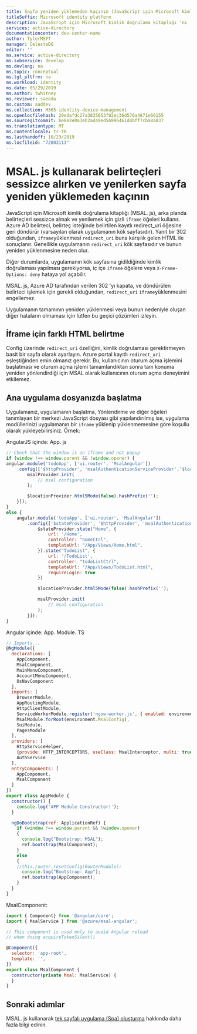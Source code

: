 ```yaml
---
title: Sayfa yeniden yüklemeden kaçının (JavaScript için Microsoft kimlik doğrulama kitaplığı)
titleSuffix: Microsoft identity platform
description: JavaScript için Microsoft kimlik doğrulama kitaplığı 'nı (MSAL. js) kullanarak belirteçleri sessizce alırken sayfa yeniden yüklemeden kaçınmanın nasıl yapılacağını öğrenin.
services: active-directory
documentationcenter: dev-center-name
author: TylerMSFT
manager: CelesteDG
editor: ''
ms.service: active-directory
ms.subservice: develop
ms.devlang: na
ms.topic: conceptual
ms.tgt_pltfrm: na
ms.workload: identity
ms.date: 05/29/2019
ms.author: twhitney
ms.reviewer: saeeda
ms.custom: aaddev
ms.collection: M365-identity-device-management
ms.openlocfilehash: 29edafdc27a3835653f82ec36d576a4871e66155
ms.sourcegitcommit: be8e2e0a3eb2ad49ed5b996461d4bff7cba8a837
ms.translationtype: MT
ms.contentlocale: tr-TR
ms.lasthandoff: 10/23/2019
ms.locfileid: "72803113"
---
```

# <a name="avoid-page-reloads-when-acquiring-and-renewing-tokens-silently-using-msaljs"></a>MSAL. js kullanarak belirteçleri sessizce alırken ve yenilerken sayfa yeniden yüklemeden kaçının
JavaScript için Microsoft kimlik doğrulama kitaplığı (MSAL. js), arka planda belirteçleri sessizce almak ve yenilemek için gizli `iframe` öğeleri kullanır. Azure AD belirteci, belirteç isteğinde belirtilen kayıtlı redirect_uri öğesine geri döndürür (varsayılan olarak uygulamanın kök sayfasıdır). Yanıt bir 302 olduğundan, `iframe`yüklenmesi `redirect_uri` buna karşılık gelen HTML ile sonuçlanır. Genellikle uygulamanın `redirect_uri` kök sayfasıdır ve bunun yeniden yüklenmesine neden olur.

Diğer durumlarda, uygulamanın kök sayfasına gidildiğinde kimlik doğrulaması yapılması gerekiyorsa, iç içe `iframe` öğelere veya `X-Frame-Options: deny` hataya yol açabilir.

MSAL. js, Azure AD tarafından verilen 302 'yı kapata, ve döndürülen belirteci işlemek için gerekli olduğundan, `redirect_uri` `iframe`yüklenmesini engellemez.

Uygulamanın tamamının yeniden yüklenmesi veya bunun nedeniyle oluşan diğer hataların olmaması için lütfen bu geçici çözümleri izleyin.

## <a name="specify-different-html-for-the-iframe"></a>İframe için farklı HTML belirtme

Config üzerinde `redirect_uri` özelliğini, kimlik doğrulaması gerektirmeyen basit bir sayfa olarak ayarlayın. Azure portal kayıtlı `redirect_uri` eşleştiğinden emin olmanız gerekir. Bu, kullanıcının oturum açma işlemini başlatması ve oturum açma işlemi tamamlandıktan sonra tam konuma yeniden yönlendirdiği için MSAL olarak kullanıcının oturum açma deneyimini etkilemez.

## <a name="initialization-in-your-main-app-file"></a>Ana uygulama dosyanızda başlatma

Uygulamanız, uygulamanın başlatma, Yönlendirme ve diğer öğeleri tanımlayan bir merkezi JavaScript dosyası gibi yapılandırılmış ise, uygulama modüllerinizi uygulamanın bir `iframe` yüklenip yüklenmemesine göre koşullu olarak yükleyebilirsiniz. Örnek:

AngularJS içinde: App. js

```javascript
// Check that the window is an iframe and not popup
if (window !== window.parent && !window.opener) {
angular.module('todoApp', ['ui.router', 'MsalAngular'])
    .config(['$httpProvider', 'msalAuthenticationServiceProvider','$locationProvider', function ($httpProvider, msalProvider,$locationProvider) {
        msalProvider.init(
            // msal configuration
        );

        $locationProvider.html5Mode(false).hashPrefix('');
    }]);
}
else {
    angular.module('todoApp', ['ui.router', 'MsalAngular'])
        .config(['$stateProvider', '$httpProvider', 'msalAuthenticationServiceProvider', '$locationProvider', function ($stateProvider, $httpProvider, msalProvider, $locationProvider) {
            $stateProvider.state("Home", {
                url: '/Home',
                controller: "homeCtrl",
                templateUrl: "/App/Views/Home.html",
            }).state("TodoList", {
                url: '/TodoList',
                controller: "todoListCtrl",
                templateUrl: "/App/Views/TodoList.html",
                requireLogin: true
            })

            $locationProvider.html5Mode(false).hashPrefix('');

            msalProvider.init(
                // msal configuration
            );
        }]);
}
```

Angular içinde: App. Module. TS

```javascript
// Imports...
@NgModule({
  declarations: [
    AppComponent,
    MsalComponent,
    MainMenuComponent,
    AccountMenuComponent,
    OsNavComponent
  ],
  imports: [
    BrowserModule,
    AppRoutingModule,
    HttpClientModule,
    ServiceWorkerModule.register('ngsw-worker.js', { enabled: environment.production }),
    MsalModule.forRoot(environment.MsalConfig),
    SuiModule,
    PagesModule
  ],
  providers: [
    HttpServiceHelper,
    {provide: HTTP_INTERCEPTORS, useClass: MsalInterceptor, multi: true},
    AuthService
  ],
  entryComponents: [
    AppComponent,
    MsalComponent
  ]
})
export class AppModule {
  constructor() {
    console.log('APP Module Constructor!');
  }

  ngDoBootstrap(ref: ApplicationRef) {
    if (window !== window.parent && !window.opener)
    {
      console.log("Bootstrap: MSAL");
      ref.bootstrap(MsalComponent);
    }
    else
    {
    //this.router.resetConfig(RouterModule);
      console.log("Bootstrap: App");
      ref.bootstrap(AppComponent);
    }
  }
}
```

MsalComponent:

```javascript
import { Component} from '@angular/core';
import { MsalService } from '@azure/msal-angular';

// This component is used only to avoid Angular reload
// when doing acquireTokenSilent()

@Component({
  selector: 'app-root',
  template: '',
})
export class MsalComponent {
  constructor(private Msal: MsalService) {
  }
}
```

## <a name="next-steps"></a>Sonraki adımlar
MSAL. js kullanarak [tek sayfalı uygulama (Spa) oluşturma](scenario-spa-overview.md) hakkında daha fazla bilgi edinin.
